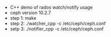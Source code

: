 * C++ demo of rados watch/notify usage
* ceph version 10.2.7
* step 1: make
* step 2: ./watcher_cpp -c /etc/ceph/ceph.conf
* setp 3: ./notifier_cpp -c /etc/ceph/ceph.conf

